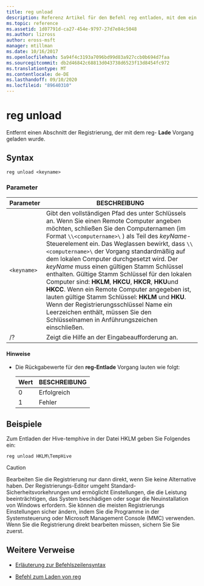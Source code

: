 ```yaml
---
title: reg unload
description: Referenz Artikel für den Befehl reg entladen, mit dem ein Abschnitt der Registrierung entfernt wird, der mit dem reg Load-Vorgang geladen wurde.
ms.topic: reference
ms.assetid: 1d07791d-ca27-454e-9797-27d7e84c5048
ms.author: lizross
author: eross-msft
manager: mtillman
ms.date: 10/16/2017
ms.openlocfilehash: 5a94f4c3193a7096bd99d83a927ccb0b694d7faa
ms.sourcegitcommit: db2d46842c68813d043738d6523f13d8454fc972
ms.translationtype: MT
ms.contentlocale: de-DE
ms.lasthandoff: 09/10/2020
ms.locfileid: "89640310"
---
```

# <a name="reg-unload"></a>reg unload

Entfernt einen Abschnitt der Registrierung, der mit dem reg- **Lade** Vorgang geladen wurde.

## <a name="syntax"></a>Syntax

```
reg unload <keyname>
```

### <a name="parameters"></a>Parameter

| Parameter | BESCHREIBUNG |
|--|--|
| `<keyname>` | Gibt den vollständigen Pfad des unter Schlüssels an. Wenn Sie einen Remote Computer angeben möchten, schließen Sie den Computernamen (im Format `\\<computername>\` ) als Teil des *keyName*-Steuerelement ein. Das Weglassen bewirkt, dass `\\<computername>\` der Vorgang standardmäßig auf dem lokalen Computer durchgesetzt wird. Der *keyName* muss einen gültigen Stamm Schlüssel enthalten. Gültige Stamm Schlüssel für den lokalen Computer sind: **HKLM**, **HKCU**, **HKCR**, **HKU**und **HKCC**. Wenn ein Remote Computer angegeben ist, lauten gültige Stamm Schlüssel: **HKLM** und **HKU**. Wenn der Registrierungsschlüssel Name ein Leerzeichen enthält, müssen Sie den Schlüsselnamen in Anführungszeichen einschließen. |
| /? | Zeigt die Hilfe an der Eingabeaufforderung an. |

#### <a name="remarks"></a>Hinweise

- Die Rückgabewerte für den **reg-Entlade** Vorgang lauten wie folgt:

    | Wert | BESCHREIBUNG |
    |--|--|
    | 0 | Erfolgreich |
    | 1 | Fehler |

## <a name="examples"></a>Beispiele

Zum Entladen der Hive-temphive in der Datei HKLM geben Sie Folgendes ein:

```
reg unload HKLM\TempHive
```

> [!CAUTION]
> Bearbeiten Sie die Registrierung nur dann direkt, wenn Sie keine Alternative haben. Der Registrierungs-Editor umgeht Standard-Sicherheitsvorkehrungen und ermöglicht Einstellungen, die die Leistung beeinträchtigen, das System beschädigen oder sogar die Neuinstallation von Windows erfordern. Sie können die meisten Registrierungs Einstellungen sicher ändern, indem Sie die Programme in der Systemsteuerung oder Microsoft Management Console (MMC) verwenden. Wenn Sie die Registrierung direkt bearbeiten müssen, sichern Sie Sie zuerst.

## <a name="additional-references"></a>Weitere Verweise

- [Erläuterung zur Befehlszeilensyntax](command-line-syntax-key.md)

- [Befehl zum Laden von reg](reg-load.md)
